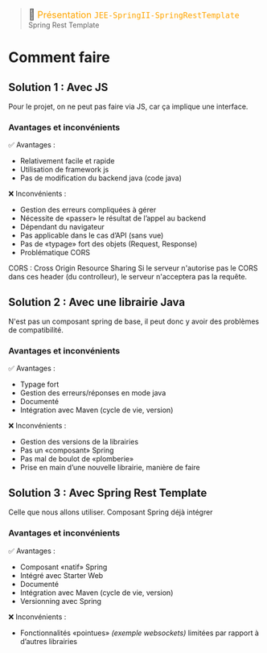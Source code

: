 > <span style="font-size: 1.5em">📖</span> <span style="color: orange; font-size: 1.3em;">Présentation `JEE-SpringII-SpringRestTemplate`</span>
> Spring Rest Template

# Comment faire

## Solution 1 : Avec JS
Pour le projet, on ne peut pas faire via JS, car ça implique une interface.

### Avantages et inconvénients

✅ Avantages :
- Relativement facile et rapide
- Utilisation de framework js 
- Pas de modification du backend java (code java)

❌ Inconvénients :
- Gestion des erreurs compliquées à gérer
- Nécessite de «passer» le résultat de l’appel au backend
- Dépendant du navigateur
- Pas applicable dans le cas d’API (sans vue)
- Pas de «typage» fort des objets (Request, Response)
- Problématique CORS


CORS : Cross Origin Resource Sharing
Si le serveur n'autorise pas le CORS dans ces header (du controlleur), le serveur n'acceptera pas la requête.

## Solution 2 : Avec une librairie Java

N'est pas un composant spring de base, il peut donc y avoir des problèmes de compatibilité.

### Avantages et inconvénients

✅ Avantages :
- Typage fort
- Gestion des erreurs/réponses en mode java
- Documenté
- Intégration avec Maven (cycle de vie, version)

❌ Inconvénients :
- Gestion des versions de la librairies
- Pas un «composant» Spring
- Pas mal de boulot de «plomberie»
- Prise en main d’une nouvelle librairie, manière de faire

## Solution 3 : Avec Spring Rest Template
Celle que nous allons utiliser.
Composant Spring déjà intégrer

### Avantages et inconvénients
✅ Avantages :
- Composant «natif» Spring
- Intégré avec Starter Web
- Documenté
- Intégration avec Maven (cycle de vie, version)
- Versionning avec Spring

❌ Inconvénients :
- Fonctionnalités «pointues» _(exemple websockets)_ limitées  par rapport à d’autres librairies
